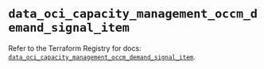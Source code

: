 # `data_oci_capacity_management_occm_demand_signal_item`

Refer to the Terraform Registry for docs: [`data_oci_capacity_management_occm_demand_signal_item`](https://registry.terraform.io/providers/oracle/oci/7.19.0/docs/data-sources/capacity_management_occm_demand_signal_item).
